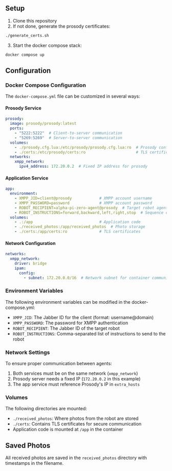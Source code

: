 ## Setup

1. Clone this repository
2. If not done, generate the prosody certificates:
```bash
./generate_certs.sh
```
3. Start the docker compose stack:
```bash
docker compose up
```

## Configuration

### Docker Compose Configuration

The `docker-compose.yml` file can be customized in several ways:

#### Prosody Service
```yaml
prosody:
  image: prosody/prosody:latest
  ports:
    - "5222:5222"  # Client-to-server communication
    - "5269:5269"  # Server-to-server communication
  volumes:
    - ./prosody.cfg.lua:/etc/prosody/prosody.cfg.lua:ro  # Prosody configuration
    - ./certs:/etc/prosody/certs:ro                      # TLS certificates
  networks:
    xmpp_network:
      ipv4_address: 172.20.0.2  # Fixed IP address for prosody
```

#### Application Service
```yaml
app:
  environment:
    - XMPP_JID=client@prosody            # XMPP account username
    - XMPP_PASSWORD=password             # XMPP account password
    - ROBOT_RECIPIENT=alpha-pi-zero-agent@prosody  # Target robot agent
    - ROBOT_INSTRUCTIONS=forward,backward,left,right,stop  # Sequence of commands
  volumes:
    - .:/app                             # Application code
    - ./received_photos:/app/received_photos  # Photo storage
    - ./certs:/app/certs:ro              # TLS certificates
```

#### Network Configuration
```yaml
networks:
  xmpp_network:
    driver: bridge
    ipam:
      config:
        - subnet: 172.20.0.0/16  # Network subnet for container communication
```

### Environment Variables

The following environment variables can be modified in the docker-compose.yml:

- `XMPP_JID`: The Jabber ID for the client (format: username@domain)
- `XMPP_PASSWORD`: The password for XMPP authentication
- `ROBOT_RECIPIENT`: The Jabber ID of the target robot
- `ROBOT_INSTRUCTIONS`: Comma-separated list of instructions to send to the robot

### Network Settings

To ensure proper communication between agents:

1. Both services must be on the same network (`xmpp_network`)
2. Prosody server needs a fixed IP (`172.20.0.2` in this example)
3. The app service must reference Prosody's IP in `extra_hosts`

### Volumes

The following directories are mounted:
- `./received_photos`: Where photos from the robot are stored
- `./certs`: Contains TLS certificates for secure communication
- Application code is mounted at `/app` in the container

## Saved Photos

All received photos are saved in the `received_photos` directory with timestamps in the filename.
